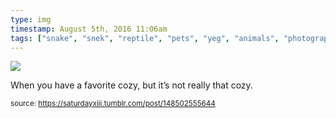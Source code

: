 ```yaml
---
type: img
timestamp: August 5th, 2016 11:06am
tags: ["snake", "snek", "reptile", "pets", "yeg", "animals", "photography"]
---
```

<img src="https://saturdayxiii.github.io/media/148502555644.jpg"/>

When you have a favorite cozy, but it’s not really that cozy.
 
  
<small>source: https://saturdayxiii.tumblr.com/post/148502555644</small>